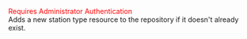 <span style="color:red">Requires Administrator Authentication</span>  
Adds a new station type resource to the repository if it doesn't already exist.